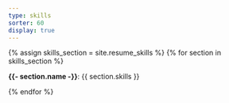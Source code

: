 ```yaml
---
type: skills
sorter: 60
display: true
---
```

{% assign skills_section = site.resume_skills %}
{% for section in skills_section %}
<p><strong>{{- section.name -}}</strong>:  {{ section.skills }}</p>
{% endfor %}

